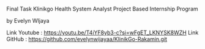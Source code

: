 Final Task Klinikgo Health System Analyst Project Based Internship Program

by Evelyn WIjaya

Link Youtube : https://youtu.be/T4iYF8yb3-c?si=wFgET_LKNYSK8WZH
Link GitHub : https://github.com/evelynwijayaa/KlinikGo-Rakamin.git
